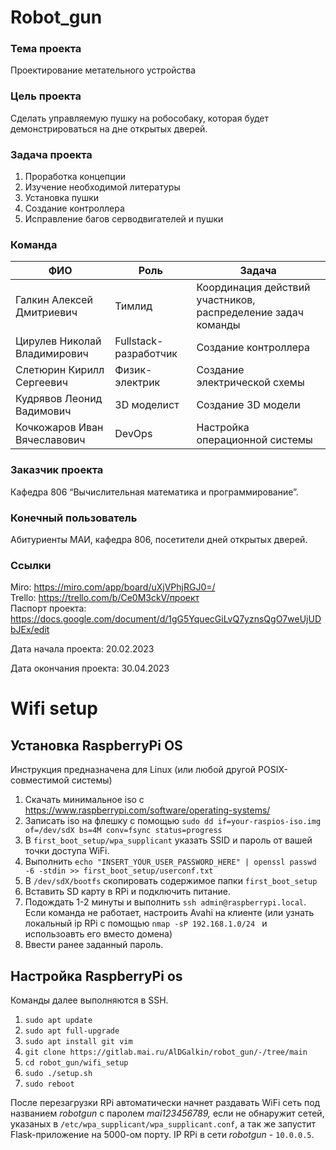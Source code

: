 # Robot_gun

### **Тема проекта**
Проектирование метательного устройства

### **Цель проекта**
Сделать управляемую пушку на робособаку, которая будет демонстрироваться на дне открытых дверей.

### **Задача проекта**
1. Проработка концепции  
2. Изучение необходимой литературы 
3. Установка пушки
4. Создание контроллера
5. Исправление багов серводвигателей и пушки


### **Команда**

|ФИО| Роль | Задача |
|---|---|---|
|Галкин Алексей Дмитриевич| Тимлид| Координация действий участников, распределение задач команды|
|Цирулев Николай Владимирович| Fullstack-разработчик| Создание контроллера| 
|Слетюрин Кирилл Сергеевич|Физик-электрик| Создание электрической схемы |
|Кудрявов Леонид Вадимович| 3D моделист| Создание 3D модели|
|Кочкожаров Иван Вячеславович| DevOps| Настройка операционной системы |

### **Заказчик проекта**
Кафедра 806 “Вычислительная математика и программирование”.

### **Конечный пользователь**
Абитуриенты МАИ, кафедра 806, посетители дней открытых дверей.

### **Ссылки**
Miro: https://miro.com/app/board/uXjVPhjRGJ0=/     
Trello: https://trello.com/b/Ce0M3ckV/проект      
Паспорт проекта: https://docs.google.com/document/d/1gG5YquecGiLvQ7yznsQgO7weUjUDbJEx/edit

Дата начала проекта: 20.02.2023

Дата окончания проекта: 30.04.2023

# Wifi setup

## Установка RaspberryPi OS

Инструкция предназначена для Linux (или любой другой POSIX-совместимой системы)

1. Скачать минимальное iso с https://www.raspberrypi.com/software/operating-systems/
2. Записать iso на флешку с помощью `sudo dd if=your-raspios-iso.img of=/dev/sdX bs=4M conv=fsync status=progress`
3. В `first_boot_setup/wpa_supplicant` указать SSID и пароль от вашей точки доступа WiFi.
4. Выполнить `echo "INSERT_YOUR_USER_PASSWORD_HERE" | openssl passwd -6 -stdin >> first_boot_setup/userconf.txt` 
5. В `/dev/sdX/bootfs` скопировать содержимое папки `first_boot_setup`
6. Вставить SD карту в RPi и подключить питание.
7. Подождать 1-2 минуты и выполнить `ssh admin@raspberrypi.local`. Если команда не работает, настроить Avahi на клиенте (или узнать локальный ip RPi с помощью `nmap -sP 192.168.1.0/24 ` и использоавть его вместо домена)
8. Ввести ранее заданный пароль.

## Настройка RaspberryPi os

Команды далее выполняются в SSH.

1. `sudo apt update`
2. `sudo apt full-upgrade`
3. `sudo apt install git vim`
4. `git clone https://gitlab.mai.ru/AlDGalkin/robot_gun/-/tree/main`
5. `cd robot_gun/wifi_setup`
6. `sudo ./setup.sh`
7. `sudo reboot`

После перезагрузки RPi автоматически начнет раздавать WiFi сеть под названием _robotgun_ c паролем _mai123456789,_ если не обнаружит сетей, указаных в `/etc/wpa_supplicant/wpa_supplicant.conf`, а так же запустит Flask-приложение на 5000-ом порту. IP RPi в сети _robotgun_ - `10.0.0.5`.